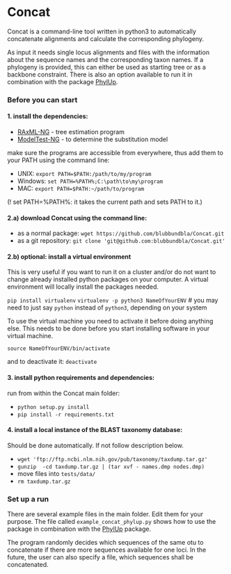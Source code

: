 # Concat     

Concat is a command-line tool written in python3 to automatically concatenate alignments and calculate the corresponding phylogeny.

As input it needs  single locus alignments and files with the information about the sequence names and the corresponding taxon names. 
If a phylogeny is provided, this can either be used as starting tree or as a backbone constraint.
There is also an option available to run it in combination with the package [PhylUp](https://github.com/blubbundbla/PhylUp_remote.git).


### Before you can start

#### 1. install the dependencies:

* [RAxML-NG](https://github.com/amkozlov/raxml-ng/archive/master.zip) - tree estimation program
* [ModelTest-NG](https://github.com/ddarriba/modeltest/archive/master.zip) - to determine the substitution model


make sure the programs are accessible from everywhere, thus add them to your PATH using the command line:
* UNIX: `export PATH=$PATH:/path/to/my/program`
* Windows: `set PATH=%PATH%;C:\path\to\my\program`
* MAC: `export PATH=$PATH:~/path/to/program`

(! set PATH=%PATH%:  it takes the current path and sets PATH to it.)

#### 2.a) download Concat using the command line:
* as a normal package: `wget https://github.com/blubbundbla/Concat.git`
* as a git repository: `git clone 'git@github.com:blubbundbla/Concat.git'`

#### 2.b) optional: install a virtual environment
  This is very useful if you want to run it on a cluster and/or do not want to change already installed python packages on your computer.
  A virtual environment will locally install the packages needed.

  `pip install virtualenv` 
  `virtualenv -p python3 NameOfYourENV`  # you may need to just say `python` instead of `python3`, depending on your system

  To use the virtual machine you need to activate it before doing anything else. 
  This needs to be done before you start installing software in your virtual machine.

  `source NameOfYourENV/bin/activate`

  and to deactivate it: `deactivate`

#### 3. install python requirements and dependencies:

run from within the Concat main folder:

* `python setup.py install`
* `pip install -r requirements.txt`

#### 4. install a local instance of the BLAST taxonomy database: 

Should be done automatically. If not follow description below.
   
   *  `wget 'ftp://ftp.ncbi.nlm.nih.gov/pub/taxonomy/taxdump.tar.gz'`
   *  `gunzip  -cd taxdump.tar.gz | (tar xvf - names.dmp nodes.dmp)`  
   *  move files into `tests/data/`
   *  `rm taxdump.tar.gz`

   
### Set up a run

There are several example files in the main folder. Edit them for your purpose. 
The file called `example_concat_phylup.py` shows how to use the package in combination with the 
[PhylUp](https://github.com/blubbundbla/PhylUp_remote.git) package.
   
The program randomly decides which sequences of the same otu to concatenate if there are more sequences available for one loci.
 In the future, the user can also specify a file, which sequences shall be concatenated.

